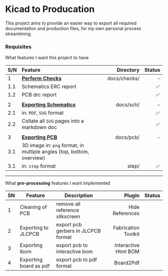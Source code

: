 # Kicad to Producation

This project aims to provide an easier way to export all required documentation and production files, for my own personal process streamlining.

### Requisites

What features I want this project to have

|S/N|Feature|Directory|Status|
|:--|:--|--:|--:|
|1|<b><u>Perform Checks|docs/checks/|-|
|1.1|Schematics ERC report||✅|
|1.2|PCB drc report||✅||
|||||
|2|<b><u>Exporting Schematics|docs/sch/|-|
|2.1|in: `PDF`, `SVG` format||✅|
|2.2|Collate all `SVG` pages into a markdown doc||✅|
|||||
|3|<b><u>Exporting PCB|docs/pcb/|-|
|3.1|3D image in: `png` format, in multiple angles (top, bottom, overview)|||
|3.1|in: `step` format|step/|✅|

---

What <b>pre-processing</b> features I want implemented

|SN|Feature|Description|Plugin|Status|
|:--|--|--|--:|--:|
|1| Cleaning of PCB | remove all reference silkscreen | Hide References | |
|2| Exporting to JLCPCB | export pcb gerbers in JLCPCB format | Fabrication Toolkit | |
|3| Exporting ibom | export pcb to interactive bom | Interactive Html BOM | |
|4| Exporting board as pdf | export pcb to pdf format | Board2Pdf | |

